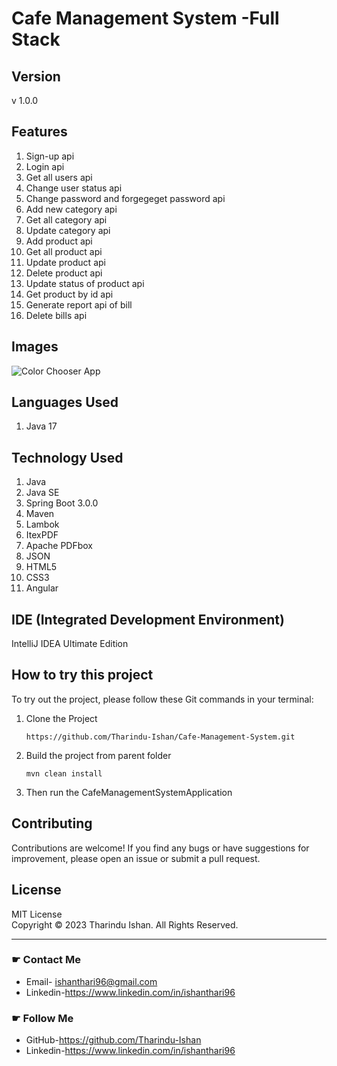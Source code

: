 # Cafe Management System -Full Stack


## Version
v 1.0.0

## Features
1. Sign-up api
2. Login api
3. Get all users api
4. Change user status api
5. Change password and forgegeget password api
6. Add new category api
7. Get all category api
8. Update category api
10. Add product api
11. Get all product api
12. Update product api
13. Delete product api
14. Update status of product api
15. Get product by id api
16. Generate report api of bill
17. Delete bills api


## Images
![Color Chooser App](src/main/resources/asset/img/1.png)

## Languages Used
1. Java 17

## Technology Used
1. Java
2. Java SE
3. Spring Boot 3.0.0
4. Maven
5. Lambok
6. ItexPDF
7. Apache PDFbox
8. JSON
9. HTML5
10. CSS3
11. Angular

## IDE (Integrated Development Environment)
IntelliJ IDEA Ultimate Edition

## How to try this project

To try out the project, please follow these Git commands in your terminal:
1. Clone the Project
   ```
   https://github.com/Tharindu-Ishan/Cafe-Management-System.git
   ```
2. Build the project from parent folder
   ```
   mvn clean install
   ```

3. Then run the CafeManagementSystemApplication<br>

## Contributing
Contributions are welcome! If you find any bugs or have suggestions for improvement, please open an issue or submit a pull request.

## License

MIT License<br>
Copyright &copy; 2023 Tharindu Ishan. All Rights Reserved.

<hr/>

### ☛ Contact Me
- Email-   ishanthari96@gmail.com
- Linkedin-https://www.linkedin.com/in/ishanthari96

### ☛ Follow Me
- GitHub-https://github.com/Tharindu-Ishan
- Linkedin-https://www.linkedin.com/in/ishanthari96
